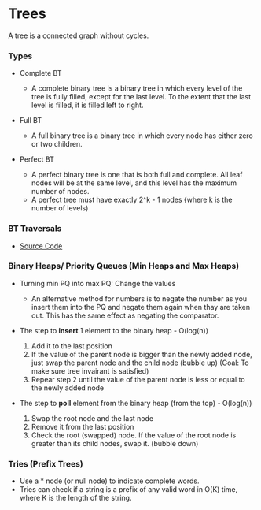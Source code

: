 # Trees

A tree is a connected graph without cycles.

### Types
* Complete BT
    * A complete binary tree is a binary tree in which every level of the tree is fully filled, except for the last level. To the extent that the last level is filled, it is filled left to right.

* Full BT
    * A full binary tree is a binary tree in which every node has either zero or two children.

* Perfect BT
    * A perfect binary tree is one that is both full and complete. All leaf nodes will be at the same level, and this level has the maximum number of nodes.
    * A perfect tree must have exactly 2^k - 1 nodes {where k is the number of levels)


### BT Traversals
* [Source Code](exercise/BinaryTreeTraversals.java)


### Binary Heaps/ Priority Queues (Min Heaps and Max Heaps)
* Turning min PQ into max PQ: Change the values
    * An alternative method for numbers is to negate the number as you insert them into the PQ and negate them again when thay are taken out. This has the same effect as negating the comparator.

* The step to **insert** 1 element to the binary heap - O(log(n))
    1. Add it to the last position
    2. If the value of the parent node is bigger than the newly added node, just swap the parent node and the child node (bubble up) (Goal: To make sure tree invairant is satisfied)
    3. Repear step 2 until the value of the parent node is less or equal to the newly added node

* The step to **poll** element from the binary heap (from the top) - O(log(n))
    1. Swap the root node and the last node
    1. Remove it from the last position
    2. Check the root (swapped) node. If the value of the root node is greater than its child nodes, swap it. (bubble down)


### Tries (Prefix Trees)
* Use a * node (or null node) to indicate complete words.
* Tries can check if a string is a prefix of any valid word in O(K) time, where K is the length of the string.
